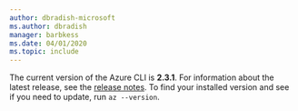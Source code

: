 ```yaml
---
author: dbradish-microsoft
ms.author: dbradish
manager: barbkess
ms.date: 04/01/2020
ms.topic: include
---
```

The current version of the Azure CLI is __2.3.1__. For information about the latest release, see the [release notes](../release-notes-azure-cli.md). To find your installed version and see if you need to update, run `az --version`.
